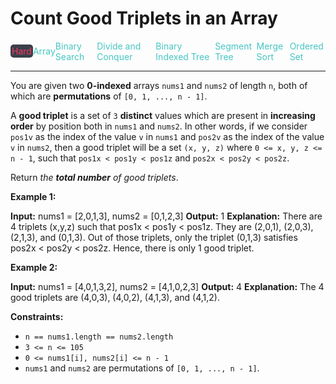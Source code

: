 # Count Good Triplets in an Array

<div style="display: flex; justify-content: space-between; align-items: center">
<div style="color: #ff375f;
padding: 2px; background-color: #3a3f4b; border-radius: 5px;">Hard</div>
<div style="color: #46c6c2">Array</div>
<div style="color: #46c6c2">Binary Search</div>
<div style="color: #46c6c2">Divide and Conquer</div>
<div style="color: #46c6c2">Binary Indexed Tree</div>
<div style="color: #46c6c2">Segment Tree</div>
<div style="color: #46c6c2">Merge Sort</div>
<div style="color: #46c6c2">Ordered Set</div>
</div>

---

You are given two **0-indexed** arrays `nums1` and `nums2` of length `n`, both of which are **permutations** of `[0, 1, ..., n - 1]`.

A **good triplet** is a set of `3` **distinct** values which are present in **increasing order** by position both in `nums1` and `nums2`. In other words, if we consider `pos1v` as the index of the value `v` in `nums1` and `pos2v` as the index of the value `v` in `nums2`, then a good triplet will be a set `(x, y, z)` where `0 <= x, y, z <= n - 1`, such that `pos1x < pos1y < pos1z` and `pos2x < pos2y < pos2z`.

Return _the **total number** of good triplets_.

**Example 1:**

**Input:** nums1 = \[2,0,1,3\], nums2 = \[0,1,2,3\]
**Output:** 1
**Explanation:** 
There are 4 triplets (x,y,z) such that pos1x < pos1y < pos1z. They are (2,0,1), (2,0,3), (2,1,3), and (0,1,3). 
Out of those triplets, only the triplet (0,1,3) satisfies pos2x < pos2y < pos2z. Hence, there is only 1 good triplet.

**Example 2:**

**Input:** nums1 = \[4,0,1,3,2\], nums2 = \[4,1,0,2,3\]
**Output:** 4
**Explanation:** The 4 good triplets are (4,0,3), (4,0,2), (4,1,3), and (4,1,2).

**Constraints:**

*   `n == nums1.length == nums2.length`
*   `3 <= n <= 105`
*   `0 <= nums1[i], nums2[i] <= n - 1`
*   `nums1` and `nums2` are permutations of `[0, 1, ..., n - 1]`.